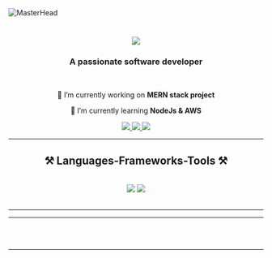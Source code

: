 
<img src="https://i.redd.it/n8agw6z2smyb1.gif" alt="MasterHead" style="max-height: 100px; width: auto;">
<h1 align="center">
    <img src="https://readme-typing-svg.herokuapp.com/?font=Righteous&size=35&center=true&vCenter=true&width=500&height=70&duration=4000&lines=Hi+There!+👋;+I'm+Chirag+Gupta!;" />
</h1>

<h3 align="center">A passionate software developer </h3>

<br/>

<div align="center">
 
 🔭 I’m currently working on **MERN stack project**
 
 🌱 I’m currently learning **NodeJs & AWS**

 </div>
 
<div align="center"> 
  <a href="mailto:chiragmahajan26.cm@gmail.com">
    <img src="https://img.shields.io/badge/Gmail-333333?style=for-the-badge&logo=gmail&logoColor=red" />
  </a>
  <a href="https://linkedin.com/in/chiraggupta26" target="_blank">
    <img src="https://img.shields.io/badge/LinkedIn-0077B5?style=for-the-badge&logo=linkedin&logoColor=white" target="_blank" />
  </a>
  <a href="" target="_blank">
     <img src="https://img.shields.io/badge/Portfolio-FF5722?style=for-the-badge&logo=todoist&logoColor=white" target="_blank" /> <!-- sqlite, safari, google-chrome are other good icon options -->
  </a>
</div>

 <hr/>
 
<h2 align="center">⚒️ Languages-Frameworks-Tools ⚒️</h2>
<br/>
<div align="center">
    <img src="https://skillicons.dev/icons?i=html,css,javascript,react,nodejs,express,mongodb,bootstrap,java,github,tailwind,npm" />
    <img src="https://skillicons.dev/icons?i=git,postman,figma,vscode,mysql,vite,netlify,vercel,ai,ps,xd" /><br>
</div>

<br/>
<hr/>


<hr/>


<br/><br/>

<hr/>

<br/>

<br/>
